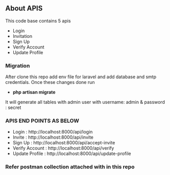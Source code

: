 

## About APIS

This code base contains 5 apis

- Login
- Invitation
- Sign Up
- Verify Account
- Update Profile


### Migration

After clone this repo add env file for laravel and add database and smtp credentials. Once these changes done run

- **php artisan migrate**

It will generate all tables with admin user with username: admin & password : secret

### APIS END POINTS AS BELOW

- Login : http://localhost:8000/api/login
- Invite : http://localhost:8000/api/invite
- Sign Up : http://localhost:8000/api/accept-invite
- Verify Account : http://localhost:8000/api/verify
- Update Profile : http://localhost:8000/api/update-profile

### Refer postman collection attached with in this repo



